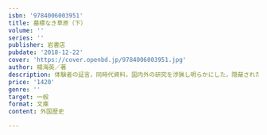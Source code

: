 ```yaml
---
isbn: '9784006003951'
title: 墓標なき草原（下）
volume: ''
series: ''
publisher: 岩書店
pubdate: '2018-12-22'
cover: 'https://cover.openbd.jp/9784006003951.jpg'
author: 楊海英／著
description: 体験者の証言，同時代資料，国内外の研究を渉猟し明らかにした，隠蔽されたままの過去．解説＝藤原作弥
price: '1420'
genre: ''
target: 一般
format: 文庫
content: 外国歴史

---
```

